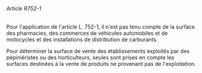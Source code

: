 ###### Article R752-1

Pour l'application de l'article L. 752-1, il n'est pas tenu compte de la surface des pharmacies, des commerces de véhicules automobiles et de motocycles et des installations de distribution de carburants.

Pour déterminer la surface de vente des établissements exploités par des pépiniéristes ou des horticulteurs, seules sont prises en compte les surfaces destinées à la vente de produits ne provenant pas de l'exploitation.

